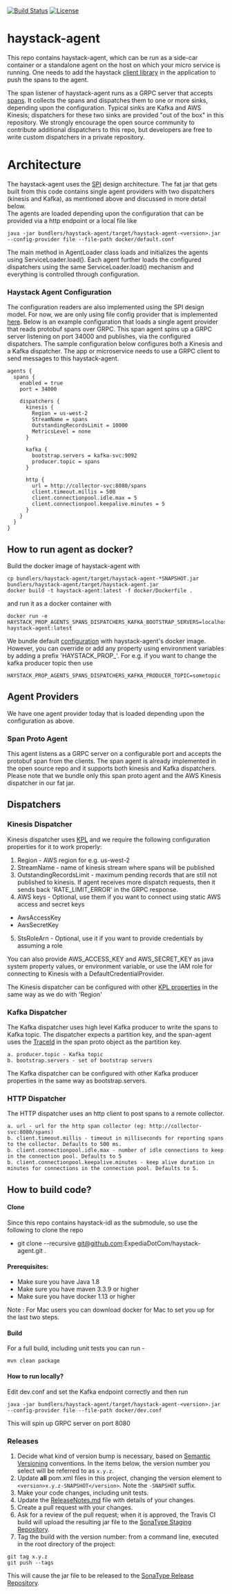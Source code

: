 [![Build Status](https://travis-ci.org/ExpediaDotCom/haystack-agent.svg?branch=master)](https://travis-ci.org/ExpediaDotCom/haystack-agent)
[![License](https://img.shields.io/badge/license-Apache%20License%202.0-blue.svg)](https://github.com/ExpediaDotCom/haystack/blob/master/LICENSE)

# haystack-agent
This repo contains haystack-agent, which can be run as a side-car container or a standalone agent on the host on which
your micro service is running. One needs to add the haystack 
[client library](https://github.com/ExpediaDotCom/haystack-client-java) in the application to push the spans to the
agent.

The span listener of haystack-agent runs as a GRPC server that accepts 
[spans](https://github.com/ExpediaDotCom/haystack-idl/blob/master/proto/span.proto). It collects the spans and 
dispatches them to one or more sinks, depending upon the configuration. Typical sinks are Kafka and AWS Kinesis;
dispatchers for these two sinks are provided "out of the box" in this repository. We strongly encourage the open source 
community to contribute additional dispatchers to this repo, but developers are free to write custom dispatchers
in a private repository.

# Architecture
The haystack-agent uses the [SPI](https://docs.oracle.com/javase/tutorial/ext/basics/spi.html) design architecture.
The fat jar that gets built from this code contains single agent providers with two dispatchers (kinesis and Kafka),
as mentioned above and discussed in more detail below.  
The agents are loaded depending upon the configuration that can be provided via a http endpoint or a local file like

```
java -jar bundlers/haystack-agent/target/haystack-agent-<version>.jar --config-provider file --file-path docker/default.conf
```

The main method in AgentLoader class loads and initializes the agents using ServiceLoader.load(). 
Each agent further loads the configured dispatchers using the same ServiceLoader.load() mechanism and everything is 
controlled through configuration.

### Haystack Agent Configuration
The configuration readers are also implemented using the SPI design model. For now, we are only using file config 
provider that is implemented [here](https://github.com/ExpediaDotCom/haystack-agent/tree/master/config-providers/file).
Below is an example configuration that loads a single agent provider that reads protobuf spans over GRPC.
This span agent spins up a GRPC server listening on port 34000 and publishes, via the configured dispatchers. The
sample configuration below configures both a Kinesis and a Kafka dispatcher. The app or microservice needs to use a GRPC 
client to send messages to this haystack-agent.

```
agents {
  spans {
    enabled = true
    port = 34000

    dispatchers {
      kinesis {
        Region = us-west-2
        StreamName = spans
        OutstandingRecordsLimit = 10000
        MetricsLevel = none
      }
      
      kafka {
        bootstrap.servers = kafka-svc:9092
        producer.topic = spans
      }
      
      http {
        url = http://collector-svc:8080/spans
        client.timeout.millis = 500
        client.connectionpool.idle.max = 5
        client.connectionpool.keepalive.minutes = 5
      }
    }
  }
}
```

## How to run agent as docker?
Build the docker image of haystack-agent with 
```
cp bundlers/haystack-agent/target/haystack-agent-*SNAPSHOT.jar bundlers/haystack-agent/target/haystack-agent.jar
docker build -t haystack-agent:latest -f docker/Dockerfile .

```

and run it as a docker container with
```
docker run -e HAYSTACK_PROP_AGENTS_SPANS_DISPATCHERS_KAFKA_BOOTSTRAP_SERVERS=localhost:9092 haystack-agent:latest
```

We bundle default [configuration](./docker/default.conf) with haystack-agent's docker image. However, you can override or add any property using environment variables by adding a prefix 'HAYSTACK_PROP_'. For e.g. if you want to change the kafka producer topic then use 
```
HAYSTACK_PROP_AGENTS_SPANS_DISPATCHERS_KAFKA_PRODUCER_TOPIC=sometopic
```

## Agent Providers
We have one agent provider today that is loaded depending upon the configuration as above.

### Span Proto Agent
This agent listens as a GRPC server on a configurable port and accepts the protobuf span from the clients. The span 
agent is already implemented in the open source repo and it supports both kinesis and Kafka dispatchers. Please note 
that we bundle only this span proto agent and the AWS Kinesis dispatcher in our fat jar. 

## Dispatchers

### Kinesis Dispatcher
Kinesis dispatcher uses [KPL](https://github.com/awslabs/amazon-kinesis-producer) and we require the following 
configuration properties for it to work properly: 

1. Region - AWS region for e.g. us-west-2
2. StreamName - name of kinesis stream where spans will be published
3. OutstandingRecordsLimit - maximum pending records that are still not published to kinesis. If agent receives more 
dispatch requests, then it sends back 'RATE_LIMIT_ERROR' in the GRPC response.
4. AWS keys - Optional, use them if you want to connect using static AWS access and secret keys
  * AwsAccessKey
  * AwsSecretKey 
5. StsRoleArn - Optional, use it if you want to provide credentials by assuming a role

You can also provide AWS_ACCESS_KEY and AWS_SECRET_KEY as java system property values, or environment variable, 
or use the IAM role for connecting to Kinesis with a DefaultCredentialProvider.

The Kinesis dispatcher can be configured with other 
[KPL properties](https://github.com/awslabs/amazon-kinesis-producer/blob/master/java/amazon-kinesis-producer-sample/default_config.properties)
 in the same way as we do with 'Region'

### Kafka Dispatcher
The Kafka dispatcher uses high level Kafka producer to write the spans to Kafka topic. 
The dispatcher expects a partition key, and the span-agent uses the 
[TraceId](https://github.com/ExpediaDotCom/haystack-idl/blob/master/proto/span.proto) in the span proto object as the
partition key.

```
a. producer.topic - Kafka topic
b. bootstrap.servers - set of bootstrap servers

```
The Kafka dispatcher can be configured with other Kafka producer properties in the same way as bootstrap.servers.

### HTTP Dispatcher
The HTTP dispatcher uses an http client to post spans to a remote collector. 

```
a. url - url for the http span collector (eg: http://collector-svc:8080/spans)
b. client.timeout.millis - timeout in milliseconds for reporting spans to the collector. Defaults to 500 ms.
b. client.connectionpool.idle.max - number of idle connections to keep in the connection pool. Defaults to 5
b. client.connectionpool.keepalive.minutes - keep alive duration in minutes for connections in the connection pool. Defaults to 5.

```

## How to build code?

#### Clone
Since this repo contains haystack-idl as the submodule, so use the following to clone the repo
* git clone --recursive git@github.com:ExpediaDotCom/haystack-agent.git .

#### Prerequisites: 

* Make sure you have Java 1.8
* Make sure you have maven 3.3.9 or higher
* Make sure you have docker 1.13 or higher

Note : For Mac users you can download docker for Mac to set you up for the last two steps.

#### Build

For a full build, including unit tests you can run -
```
mvn clean package
```
#### How to run locally?
Edit dev.conf and set the Kafka endpoint correctly and then run
```
java -jar bundlers/haystack-agent/target/haystack-agent-<version>.jar --config-provider file --file-path docker/dev.conf
```
This will spin up GRPC server on port 8080

### Releases
1. Decide what kind of version bump is necessary, based on [Semantic Versioning](http://semver.org/) conventions.
In the items below, the version number you select will be referred to as `x.y.z`.
2. Update **all** pom.xml files in this project, changing the version element to `<version>x.y.z-SNAPSHOT</version>`. 
Note the `-SNAPSHOT` suffix.
3. Make your code changes, including unit tests.
4. Update the
[ReleaseNotes.md]((https://github.com/ExpediaDotCom/haystack-agent/blob/master/ReleaseNotes.md))
file with details of your changes.
5. Create a pull request with your changes.
6. Ask for a review of the pull request; when it is approved, the Travis CI build will upload the resulting jar file
to the [SonaType Staging Repository](https://oss.sonatype.org/#stagingRepositories).
7. Tag the build with the version number: from a command line, executed in the root directory of the project:
```
git tag x.y.z
git push --tags
```
This will cause the jar file to be released to the 
[SonaType Release Repository](https://oss.sonatype.org/#nexus-search;quick~haystack-agent).
